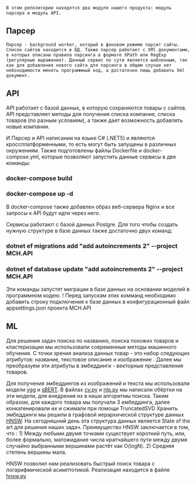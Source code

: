     В этом репозитории находятся два модуля нашего продукта: модуль парсера и модуль API.
## Парсер

    Парсер - background worker, который в фоновом режиме парсит сайты. Список сайтов находится в БД. Также парсер работает с XMl документами, в которых описаны правила парсинга в формате XPath или RegExp (регулярные выражения). Данный сервис по сути является шаблонным, так как для добавления нового сайта для парсинга в общем случае нет небоходимости менять программный код, а достаточно лишь добавить Xml документ.

## API
API работает с базой данных, в которую сохраняются товары с сайтов. API представляет методы для получения списка компания, списка товаров (по разным условиям), а также дает возможность добавлять новые компании. 

И Парсер и API написании на языке C# (.NET5) и являются кроссплатформенными, то есть могут быть запущены в различных окружениям. 
Также подготовлены файлы Dockerfile и docker-compose.yml, которые позволяют запустить данные сервисы  в две команды:

### docker-compose build
### docker-compose up -d

В docker-compose также добавлен образ веб-сервера Nginx и все запросы к API будут идти через него.

Сервисы работают с базой данных Postgre. Для того чтобы создать нужную структуре в базе данных также достаточно двух команд:

### dotnet ef migrations add "add autoincrements 2" --project MCH.API
### dotnet ef database update "add autoincrements 2" --project MCH.API

Эти команды запустят миграции в базе данных на основании моделей в программном кодею.
! Перед запускам этих комманд необходимо добавить строку подключения к базе данных в конфигурационный файл appsettings.json проекта MCH.API

## ML
Для решения задач поиска по названию, поиска похожих товаров и кластеризации мы использовали современные методы машинного обучения. С точки зрения анализа данных 
товар - это набор следующих атрибутов: название, текстовое описание  и изображение . Далее мы преобразуем эти атрибуты в эмбеддинги - векторные представления товаров.

Для получения эмбеддингов из изображений и текста  мы использовали модели [vgg](https://github.com/christiansafka/img2vec) и [sBERT](https://huggingface.co/sberbank-ai/sbert_large_mt_nlu_ru). В файлах [cv.py](https://github.com/pineapplesmisis/Back/blob/main/MCH.ML/Models/cv.py) и [nlp.py](https://github.com/pineapplesmisis/Back/blob/main/MCH.ML/Models/nlp.py) мы написали обёртки на эти модели, для внедрения их в наши алгоритмы поиска.
Таким образом, для каждого товара мы получали 3 ембеддинга, далее конкатенировали их и сжимали при помощи TruncatedSVD
Хранить эмбеддинги мы решили в графовой иерархической структуре данных [HNSW](https://github.com/nmslib/hnswlib). На сегодняшний день эта структура данных является State of the art  для решения наших задач. Преимущество HNSW заключается в том, что :
                                1) Между любыми двумя точками существует короткий путь, или, более формально, матожидание числа кратчайшего пути между двумя случайно                                      выбранными вершинами растёт как O(logN).
                                2) Средняя степень вершины мала.
                                
HNSW позволил нам реализовать быстрый поиск товара с логарифмической асимптотикой. Реализация находится в файле [hnsw.py](https://github.com/pineapplesmisis/Back/blob/main/MCH.ML/data_structures/hnsw.py)

